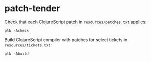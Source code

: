 # patch-tender

Check that each ClojureScript patch in `resources/patches.txt` applies:

```
plk -Acheck
```

Build ClojureScript compiler with patches for select tickets in `resources/tickets.txt`:

```
plk -Abuild
```
